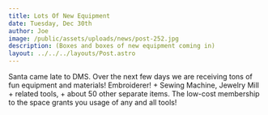 ```yaml
---
title: Lots Of New Equipment
date: Tuesday, Dec 30th
author: Joe
image: /public/assets/uploads/news/post-252.jpg
description: (Boxes and boxes of new equipment coming in)
layout: ../../../layouts/Post.astro
---
```


Santa came late to DMS.  Over the next few days we are receiving tons of fun equipment and materials!  Embroiderer! + Sewing Machine, Jewelry Mill + related tools, + about 50 other separate items.   The low-cost membership to the space grants you usage of any and all tools!
